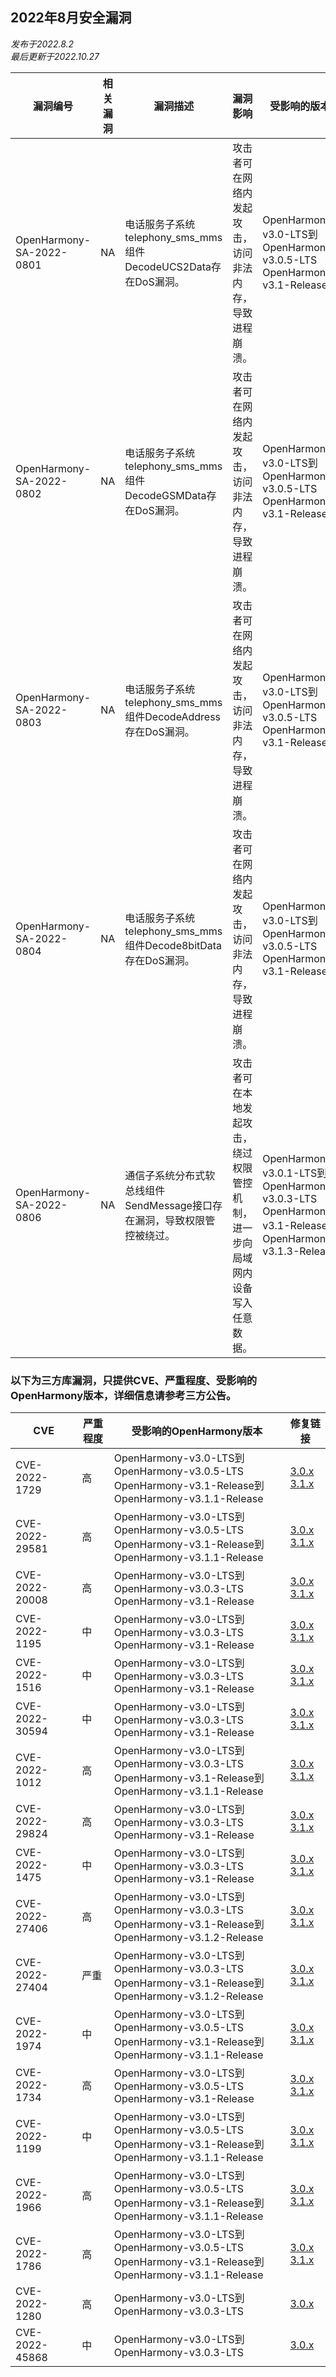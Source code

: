 ## 2022年8月安全漏洞
_发布于2022.8.2_<br/>
_最后更新于2022.10.27_

| 漏洞编号 | 相关漏洞 | 漏洞描述 | 漏洞影响 | 受影响的版本 | 受影响的仓库 | 修复链接 | 参考链接 |
| -------- |-------- | -------- | -------- | ----------- | ----------- | -------- | ------- |
|OpenHarmony-SA-2022-0801 | NA | 电话服务子系统telephony_sms_mms组件DecodeUCS2Data存在DoS漏洞。 | 攻击者可在网络内发起攻击，访问非法内存，导致进程崩溃。|OpenHarmony-v3.0-LTS到OpenHarmony-v3.0.5-LTS<br/>OpenHarmony-v3.1-Release|telephony_sms_mms| [3.0.x](https://gitee.com/openharmony/telephony_sms_mms/pulls/404)<br/>[3.1.x](https://gitee.com/openharmony/telephony_sms_mms/pulls/355) |本项目组上报|
|OpenHarmony-SA-2022-0802 | NA | 电话服务子系统telephony_sms_mms组件DecodeGSMData存在DoS漏洞。  | 攻击者可在网络内发起攻击，访问非法内存，导致进程崩溃。|OpenHarmony-v3.0-LTS到OpenHarmony-v3.0.5-LTS<br/>OpenHarmony-v3.1-Release|telephony_sms_mms| [3.0.x](https://gitee.com/openharmony/telephony_sms_mms/pulls/404)<br/>[3.1.x](https://gitee.com/openharmony/telephony_sms_mms/pulls/355) |本项目组上报|
|OpenHarmony-SA-2022-0803 | NA | 电话服务子系统telephony_sms_mms组件DecodeAddress存在DoS漏洞。  | 攻击者可在网络内发起攻击，访问非法内存，导致进程崩溃。|OpenHarmony-v3.0-LTS到OpenHarmony-v3.0.5-LTS<br/>OpenHarmony-v3.1-Release|telephony_sms_mms| [3.0.x](https://gitee.com/openharmony/telephony_sms_mms/pulls/404)<br/>[3.1.x](https://gitee.com/openharmony/telephony_sms_mms/pulls/355) |本项目组上报|
|OpenHarmony-SA-2022-0804 | NA | 电话服务子系统telephony_sms_mms组件Decode8bitData存在DoS漏洞。 | 攻击者可在网络内发起攻击，访问非法内存，导致进程崩溃。|OpenHarmony-v3.0-LTS到OpenHarmony-v3.0.5-LTS<br/>OpenHarmony-v3.1-Release|telephony_sms_mms| [3.0.x](https://gitee.com/openharmony/telephony_sms_mms/pulls/404)<br/>[3.1.x](https://gitee.com/openharmony/telephony_sms_mms/pulls/355) |本项目组上报|
|OpenHarmony-SA-2022-0806 | NA | 通信子系统分布式软总线组件SendMessage接口存在漏洞，导致权限管控被绕过。 | 攻击者可在本地发起攻击，绕过权限管控机制，进一步向局域网内设备写入任意数据。 |OpenHarmony-v3.0.1-LTS到OpenHarmony-v3.0.3-LTS<br/>OpenHarmony-v3.1-Release到OpenHarmony-v3.1.3-Release|communication_dsoftbus| [3.0.x](https://gitee.com/openharmony/communication_dsoftbus/pulls/1668)<br/>[3.1.x](https://gitee.com/openharmony/communication_dsoftbus/pulls/2157) |本项目组上报|


### 以下为三方库漏洞，只提供CVE、严重程度、受影响的OpenHarmony版本，详细信息请参考三方公告。

| CVE | 严重程度 | 受影响的OpenHarmony版本 | 修复链接 |
| --- | -------- | ---------------------- | ------- |
| CVE-2022-1729   | 高 | OpenHarmony-v3.0-LTS到OpenHarmony-v3.0.5-LTS<br/>OpenHarmony-v3.1-Release到OpenHarmony-v3.1.1-Release |[3.0.x](https://gitee.com/openharmony/kernel_linux_5.10/pulls/255)<br/>[3.1.x](https://gitee.com/openharmony/kernel_linux_5.10/pulls/299) |
| CVE-2022-29581  | 高 | OpenHarmony-v3.0-LTS到OpenHarmony-v3.0.5-LTS<br/>OpenHarmony-v3.1-Release到OpenHarmony-v3.1.1-Release |[3.0.x](https://gitee.com/openharmony/kernel_linux_5.10/pulls/255)<br/>[3.1.x](https://gitee.com/openharmony/kernel_linux_5.10/pulls/299) |
| CVE-2022-20008  | 高 | OpenHarmony-v3.0-LTS到OpenHarmony-v3.0.3-LTS<br/>OpenHarmony-v3.1-Release |[3.0.x](https://gitee.com/openharmony/kernel_linux_5.10/pulls/241)<br/>[3.1.x](https://gitee.com/openharmony/kernel_linux_5.10/pulls/214) |
| CVE-2022-1195   | 中 | OpenHarmony-v3.0-LTS到OpenHarmony-v3.0.3-LTS<br/>OpenHarmony-v3.1-Release |[3.0.x](https://gitee.com/openharmony/kernel_linux_5.10/pulls/241)<br/>[3.1.x](https://gitee.com/openharmony/kernel_linux_5.10/pulls/214) |
| CVE-2022-1516   | 中 | OpenHarmony-v3.0-LTS到OpenHarmony-v3.0.3-LTS<br/>OpenHarmony-v3.1-Release |[3.0.x](https://gitee.com/openharmony/kernel_linux_5.10/pulls/241)<br/>[3.1.x](https://gitee.com/openharmony/kernel_linux_5.10/pulls/214) |
| CVE-2022-30594  | 中 | OpenHarmony-v3.0-LTS到OpenHarmony-v3.0.3-LTS<br/>OpenHarmony-v3.1-Release |[3.0.x](https://gitee.com/openharmony/kernel_linux_5.10/pulls/241)<br/>[3.1.x](https://gitee.com/openharmony/kernel_linux_5.10/pulls/214) |
| CVE-2022-1012   | 高 | OpenHarmony-v3.0-LTS到OpenHarmony-v3.0.3-LTS<br/>OpenHarmony-v3.1-Release到OpenHarmony-v3.1.1-Release |[3.0.x](https://gitee.com/openharmony/kernel_linux_5.10/pulls/237)<br/>[3.1.x](https://gitee.com/openharmony/kernel_linux_5.10/pulls/224) |
| CVE-2022-29824  | 高 | OpenHarmony-v3.0-LTS到OpenHarmony-v3.0.3-LTS<br/>OpenHarmony-v3.1-Release |[3.0.x](https://gitee.com/openharmony/third_party_libxml2/pulls/23)<br/>[3.1.x](https://gitee.com/openharmony/third_party_libxml2/pulls/21) |
| CVE-2022-1475   | 中 | OpenHarmony-v3.0-LTS到OpenHarmony-v3.0.3-LTS<br/>OpenHarmony-v3.1-Release |[3.0.x](https://gitee.com/openharmony/third_party_ffmpeg/pulls/41)<br/>[3.1.x](https://gitee.com/openharmony/third_party_ffmpeg/pulls/36) |
| CVE-2022-27406  | 高 | OpenHarmony-v3.0-LTS到OpenHarmony-v3.0.3-LTS<br/>OpenHarmony-v3.1-Release到OpenHarmony-v3.1.2-Release |[3.0.x](https://gitee.com/openharmony/third_party_freetype/pulls/17)<br/>[3.1.x](https://gitee.com/openharmony/third_party_freetype/pulls/36) |
| CVE-2022-27404  | 严重 | OpenHarmony-v3.0-LTS到OpenHarmony-v3.0.3-LTS<br/>OpenHarmony-v3.1-Release到OpenHarmony-v3.1.2-Release |[3.0.x](https://gitee.com/openharmony/third_party_freetype/pulls/17)<br/>[3.1.x](https://gitee.com/openharmony/third_party_freetype/pulls/36) |
| CVE-2022-1974   | 中 | OpenHarmony-v3.0-LTS到OpenHarmony-v3.0.5-LTS<br/>OpenHarmony-v3.1-Release到OpenHarmony-v3.1.1-Release |[3.0.x](https://gitee.com/openharmony/kernel_linux_5.10/pulls/260)<br/>[3.1.x](https://gitee.com/openharmony/kernel_linux_5.10/pulls/302) |
| CVE-2022-1734   | 高 | OpenHarmony-v3.0-LTS到OpenHarmony-v3.0.5-LTS<br/>OpenHarmony-v3.1-Release |[3.0.x](https://gitee.com/openharmony/kernel_linux_5.10/pulls/260)<br/>[3.1.x](https://gitee.com/openharmony/kernel_linux_5.10/pulls/214) |
| CVE-2022-1199   | 中 | OpenHarmony-v3.0-LTS到OpenHarmony-v3.0.5-LTS<br/>OpenHarmony-v3.1-Release到OpenHarmony-v3.1.1-Release |[3.0.x](https://gitee.com/openharmony/kernel_linux_5.10/pulls/260)<br/>[3.1.x](https://gitee.com/openharmony/kernel_linux_5.10/pulls/333) |
| CVE-2022-1966   | 高 | OpenHarmony-v3.0-LTS到OpenHarmony-v3.0.5-LTS<br/>OpenHarmony-v3.1-Release到OpenHarmony-v3.1.1-Release |[3.0.x](https://gitee.com/openharmony/kernel_linux_5.10/pulls/258)<br/>[3.1.x](https://gitee.com/openharmony/kernel_linux_5.10/pulls/332) |
| CVE-2022-1786   | 高 | OpenHarmony-v3.0-LTS到OpenHarmony-v3.0.5-LTS<br/>OpenHarmony-v3.1-Release到OpenHarmony-v3.1.1-Release |[3.0.x](https://gitee.com/openharmony/kernel_linux_5.10/pulls/258)<br/>[3.1.x](https://gitee.com/openharmony/kernel_linux_5.10/pulls/332) |
| CVE-2022-1280   | 高 | OpenHarmony-v3.0-LTS到OpenHarmony-v3.0.3-LTS |[3.0.x](https://gitee.com/openharmony/kernel_linux_5.10/pulls/233) |
| CVE-2022-45868  | 中 | OpenHarmony-v3.0-LTS到OpenHarmony-v3.0.3-LTS |[3.0.x](https://gitee.com/openharmony/kernel_linux_5.10/pulls/233) |
